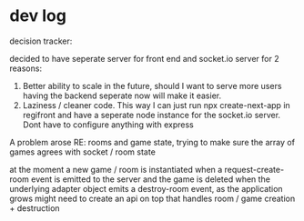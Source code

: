 # dev log

decision tracker:

decided to have seperate server for front end and socket.io server for 2 reasons:

1. Better ability to scale in the future, should I want to serve more users having the backend seperate now will make it easier.
2. Laziness / cleaner code. This way I can just run npx create-next-app in regifront and have a seperate node instance for the socket.io server. Dont have to configure anything with express

A problem arose RE: rooms and game state, trying to make sure the array of games agrees with socket / room state

at the moment a new game / room is instantiated when a request-create-room event is emitted to the server and the game is deleted when the underlying adapter object emits a destroy-room event, as the application grows might need to create an api on top that handles room / game creation + destruction